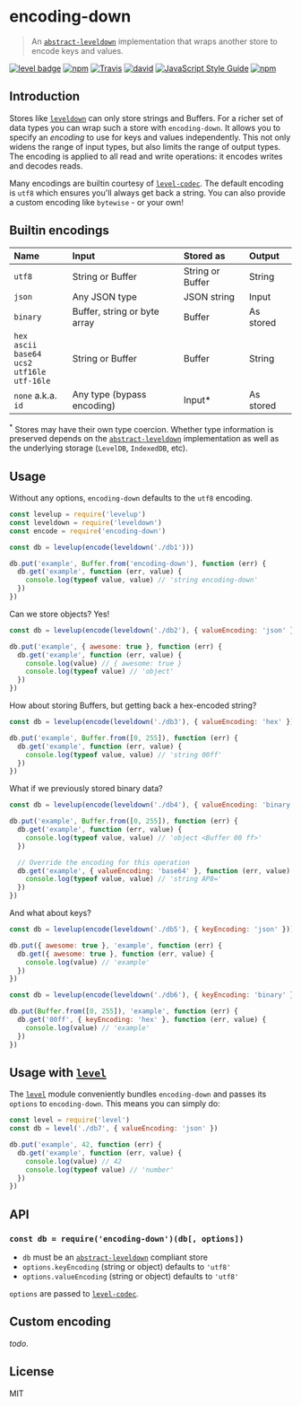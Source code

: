 # encoding-down

> An [`abstract-leveldown`] implementation that wraps another store to encode keys and values.

[![level badge][level-badge]](https://github.com/level/awesome)
[![npm](https://img.shields.io/npm/v/encoding-down.svg)](https://www.npmjs.com/package/encoding-down)
[![Travis](https://travis-ci.org/Level/encoding-down.svg?branch=master)](https://travis-ci.org/Level/encoding-down)
[![david](https://david-dm.org/Level/encoding-down.svg)](https://david-dm.org/level/encoding-down)
[![JavaScript Style Guide](https://img.shields.io/badge/code_style-standard-brightgreen.svg)](https://standardjs.com)
[![npm](https://img.shields.io/npm/dm/encoding-down.svg)](https://www.npmjs.com/package/encoding-down)

## Introduction

Stores like [`leveldown`] can only store strings and Buffers. For a richer set of data types you can wrap such a store with `encoding-down`. It allows you to specify an *encoding* to use for keys and values independently. This not only widens the range of input types, but also limits the range of output types. The encoding is applied to all read and write operations: it encodes writes and decodes reads.

Many encodings are builtin courtesy of [`level-codec`]. The default encoding is `utf8` which ensures you'll always get back a string. You can also provide a custom encoding like `bytewise` - or your own!

## Builtin encodings

| Name     | Input                        | Stored as         | Output
|:---------|:-----------------------------|:------------------|:------
| `utf8`   | String or Buffer             | String or Buffer  | String
| `json`   | Any JSON type                | JSON string       | Input
| `binary` | Buffer, string or byte array | Buffer            | As stored
| `hex`<br>`ascii`<br>`base64`<br>`ucs2`<br>`utf16le`<br>`utf-16le` | String or Buffer | Buffer | String
| `none` a.k.a. `id`  | Any type (bypass encoding)   | Input\*            | As stored

<sup>\*</sup> Stores may have their own type coercion. Whether type information is preserved depends on the [`abstract-leveldown`] implementation as well as the underlying storage (`LevelDB`, `IndexedDB`, etc).

## Usage

Without any options, `encoding-down` defaults to the `utf8` encoding.

```js
const levelup = require('levelup')
const leveldown = require('leveldown')
const encode = require('encoding-down')

const db = levelup(encode(leveldown('./db1')))

db.put('example', Buffer.from('encoding-down'), function (err) {
  db.get('example', function (err, value) {
    console.log(typeof value, value) // 'string encoding-down'
  })
})
```

Can we store objects? Yes!

```js
const db = levelup(encode(leveldown('./db2'), { valueEncoding: 'json' }))

db.put('example', { awesome: true }, function (err) {
  db.get('example', function (err, value) {
    console.log(value) // { awesome: true }
    console.log(typeof value) // 'object'
  })
})
```

How about storing Buffers, but getting back a hex-encoded string?

```js
const db = levelup(encode(leveldown('./db3'), { valueEncoding: 'hex' }))

db.put('example', Buffer.from([0, 255]), function (err) {
  db.get('example', function (err, value) {
    console.log(typeof value, value) // 'string 00ff'
  })
})
```

What if we previously stored binary data?

```js
const db = levelup(encode(leveldown('./db4'), { valueEncoding: 'binary' }))

db.put('example', Buffer.from([0, 255]), function (err) {
  db.get('example', function (err, value) {
    console.log(typeof value, value) // 'object <Buffer 00 ff>'
  })

  // Override the encoding for this operation
  db.get('example', { valueEncoding: 'base64' }, function (err, value) {
    console.log(typeof value, value) // 'string AP8='
  })
})
```

And what about keys?

```js
const db = levelup(encode(leveldown('./db5'), { keyEncoding: 'json' }))

db.put({ awesome: true }, 'example', function (err) {
  db.get({ awesome: true }, function (err, value) {
    console.log(value) // 'example'
  })
})
```

```js
const db = levelup(encode(leveldown('./db6'), { keyEncoding: 'binary' }))

db.put(Buffer.from([0, 255]), 'example', function (err) {
  db.get('00ff', { keyEncoding: 'hex' }, function (err, value) {
    console.log(value) // 'example'
  })
})
```

## Usage with [`level`]

The [`level`] module conveniently bundles `encoding-down` and passes its `options` to `encoding-down`. This means you can simply do:

```js
const level = require('level')
const db = level('./db7', { valueEncoding: 'json' })

db.put('example', 42, function (err) {
  db.get('example', function (err, value) {
    console.log(value) // 42
    console.log(typeof value) // 'number'
  })
})
```

## API

### `const db = require('encoding-down')(db[, options])`

* `db` must be an [`abstract-leveldown`] compliant store
* `options.keyEncoding` (string or object) defaults to `'utf8'`
* `options.valueEncoding` (string or object) defaults to `'utf8'`

`options` are passed to [`level-codec`](https://github.com/level/codec).

## Custom encoding

*todo*.

## License

MIT

[level-badge]: http://leveldb.org/img/badge.svg
[`abstract-leveldown`]: https://github.com/level/abstract-leveldown
[`leveldown`]: https://github.com/level/leveldown
[`level`]: https://github.com/level/level
[`level-codec`]: https://github.com/level/level-codec
